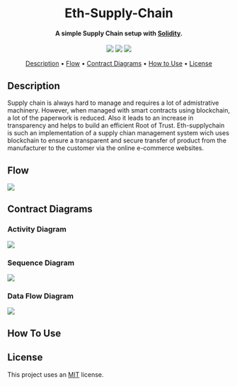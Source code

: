 <h1 align="center">
  <br>
  Eth-Supply-Chain
  <br>
</h1>

<h4 align="center">A simple Supply Chain setup with <a href="https://docs.soliditylang.org/en/v0.8.4/" target="_blank">Solidity</a>.</h4>

<p align="center">
  <a >
    <img src="https://img.shields.io/badge/dependencies-up%20to%20date-brightgreen.svg">
       
  </a>
  <a href="https://github.com/rishav4101/eth-supplychain-dapp/issues"><img src="https://img.shields.io/github/issues/rishav4101/eth-supplychain-dapp.svg"></a>
  
  <a href="https://opensource.org/licenses/MIT">
    <img src="https://img.shields.io/badge/license-MIT-green.svg">
  </a>
</p>

<p align="center">
  <a href="#description">Description</a> •
  <a href="#flow">Flow</a> •
  <a href="#contract-diagrams">Contract Diagrams</a> •
  <a href="#how-to-use">How to Use</a> •
  <a href="#license">License</a>
</p>

## Description
Supply chain is always hard to manage and requires a lot of admistrative machinery. However, when managed with smart contracts using blockchain, a lot of the paperwork is reduced.
Also it leads to an increase in transparency and helps to build an efficient Root of Trust. Eth-supplychain is such an implementation of a supply chian management system wich uses 
blockchain to ensure a transparent and secure transfer of product from the manufacturer to the customer via the online e-commerce websites.

## Flow
<p align="centre">
  <a>
    <img src="https://github.com/rishav4101/eth-supplychain-dapp/blob/main/images/flow.png?raw=true">
  </a>
</p>

## Contract Diagrams
### Activity Diagram
<p align="centre">
  <a>
    <img src="https://github.com/rishav4101/eth-supplychain-dapp/blob/main/images/activitydiagram.png?raw=true">
  </a>
</p>
<h3> Sequence Diagram</h3>
<p align="centre">
  <a>
    <img src="https://github.com/rishav4101/eth-supplychain-dapp/blob/main/images/sequencediagram.png?raw=true">
  </a>
</p>
<h3> Data Flow Diagram </h3>
<p align="centre">
  <a>
    <img src="https://github.com/rishav4101/eth-supplychain-dapp/blob/main/images/dataflow.png?raw=true">
  </a>
</p>

## How To Use

## License
This project uses an [MIT](https://opensource.org/licenses/MIT) license.
